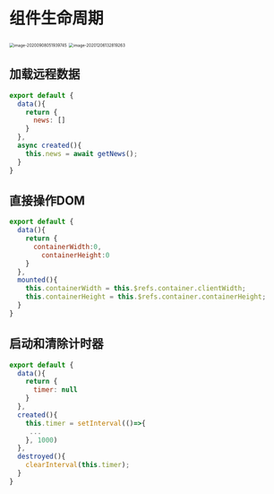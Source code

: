 # 组件生命周期

<img src="http://mdrs.yuanjin.tech/img/20200908051939.png" alt="image-20200908051939745" style="zoom:50%;" />

<img src="http://mdrs.yuanjin.tech/img/20201206132819.png" alt="image-20201206132819263" style="zoom:50%;" />

 
## 加载远程数据

```js
export default {
  data(){
    return {
      news: []
    }
  },
  async created(){
    this.news = await getNews();
  }
}
```

## 直接操作DOM

```js
export default {
  data(){
    return {
      containerWidth:0,
    	containerHeight:0
    }
  },
  mounted(){
    this.containerWidth = this.$refs.container.clientWidth;
    this.containerHeight = this.$refs.container.containerHeight;
  }
}
```

## 启动和清除计时器

```js
export default {
  data(){
    return {
      timer: null
    }
  },
  created(){
    this.timer = setInterval(()=>{
     ... 
    }, 1000)
  },
  destroyed(){
    clearInterval(this.timer);               
  }
}
```

